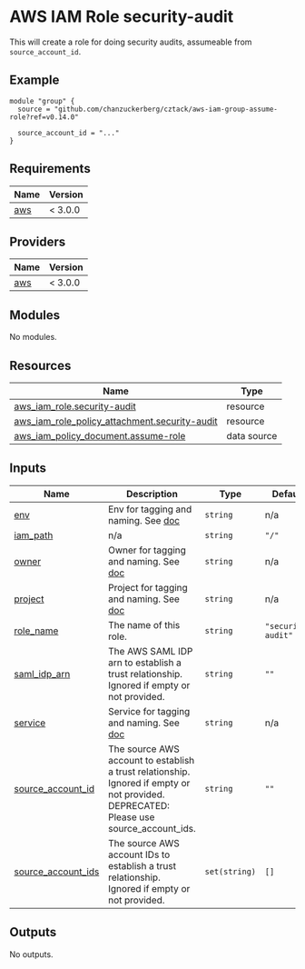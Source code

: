 # AWS IAM Role security-audit

This will create a role for doing security audits, assumeable from `source_account_id`.

## Example

```hcl
module "group" {
  source = "github.com/chanzuckerberg/cztack/aws-iam-group-assume-role?ref=v0.14.0"

  source_account_id = "..."
}
```

<!-- START -->
## Requirements

| Name | Version |
|------|---------|
| <a name="requirement_aws"></a> [aws](#requirement\_aws) | < 3.0.0 |

## Providers

| Name | Version |
|------|---------|
| <a name="provider_aws"></a> [aws](#provider\_aws) | < 3.0.0 |

## Modules

No modules.

## Resources

| Name | Type |
|------|------|
| [aws_iam_role.security-audit](https://registry.terraform.io/providers/hashicorp/aws/latest/docs/resources/iam_role) | resource |
| [aws_iam_role_policy_attachment.security-audit](https://registry.terraform.io/providers/hashicorp/aws/latest/docs/resources/iam_role_policy_attachment) | resource |
| [aws_iam_policy_document.assume-role](https://registry.terraform.io/providers/hashicorp/aws/latest/docs/data-sources/iam_policy_document) | data source |

## Inputs

| Name | Description | Type | Default | Required |
|------|-------------|------|---------|:--------:|
| <a name="input_env"></a> [env](#input\_env) | Env for tagging and naming. See [doc](../README.md#consistent-tagging) | `string` | n/a | yes |
| <a name="input_iam_path"></a> [iam\_path](#input\_iam\_path) | n/a | `string` | `"/"` | no |
| <a name="input_owner"></a> [owner](#input\_owner) | Owner for tagging and naming. See [doc](../README.md#consistent-tagging) | `string` | n/a | yes |
| <a name="input_project"></a> [project](#input\_project) | Project for tagging and naming. See [doc](../README.md#consistent-tagging) | `string` | n/a | yes |
| <a name="input_role_name"></a> [role\_name](#input\_role\_name) | The name of this role. | `string` | `"security-audit"` | no |
| <a name="input_saml_idp_arn"></a> [saml\_idp\_arn](#input\_saml\_idp\_arn) | The AWS SAML IDP arn to establish a trust relationship. Ignored if empty or not provided. | `string` | `""` | no |
| <a name="input_service"></a> [service](#input\_service) | Service for tagging and naming. See [doc](../README.md#consistent-tagging) | `string` | n/a | yes |
| <a name="input_source_account_id"></a> [source\_account\_id](#input\_source\_account\_id) | The source AWS account to establish a trust relationship. Ignored if empty or not provided. DEPRECATED: Please use source\_account\_ids. | `string` | `""` | no |
| <a name="input_source_account_ids"></a> [source\_account\_ids](#input\_source\_account\_ids) | The source AWS account IDs to establish a trust relationship. Ignored if empty or not provided. | `set(string)` | `[]` | no |

## Outputs

No outputs.
<!-- END -->
